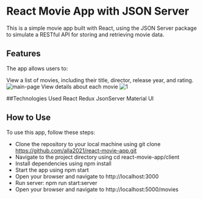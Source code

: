 # React Movie App with JSON Server
This is a simple movie app built with React, using the JSON Server package to simulate a RESTful API for storing and retrieving movie data.

## Features
The app allows users to:

View a list of movies, including their title, director, release year, and rating.
![main-page](https://user-images.githubusercontent.com/75502074/234050454-b7af9939-9b8f-4fb4-a2d8-93747631e9d2.png)
View details about each movie
![1](https://user-images.githubusercontent.com/75502074/234050513-13bed173-74a1-4909-8f74-c695dfe8ad91.png)

##Technologies Used
React
Redux
JsonServer
Material UI

## How to Use
To use this app, follow these steps:

- Clone the repository to your local machine using git clone https://github.com/alla2021/react-movie-app.git
- Navigate to the project directory using cd react-movie-app/client
- Install dependencies using npm install
- Start the app using npm start
- Open your browser and navigate to http://localhost:3000
- Run server: npm run start:server
- Open your browser and navigate to http://localhost:5000/movies
